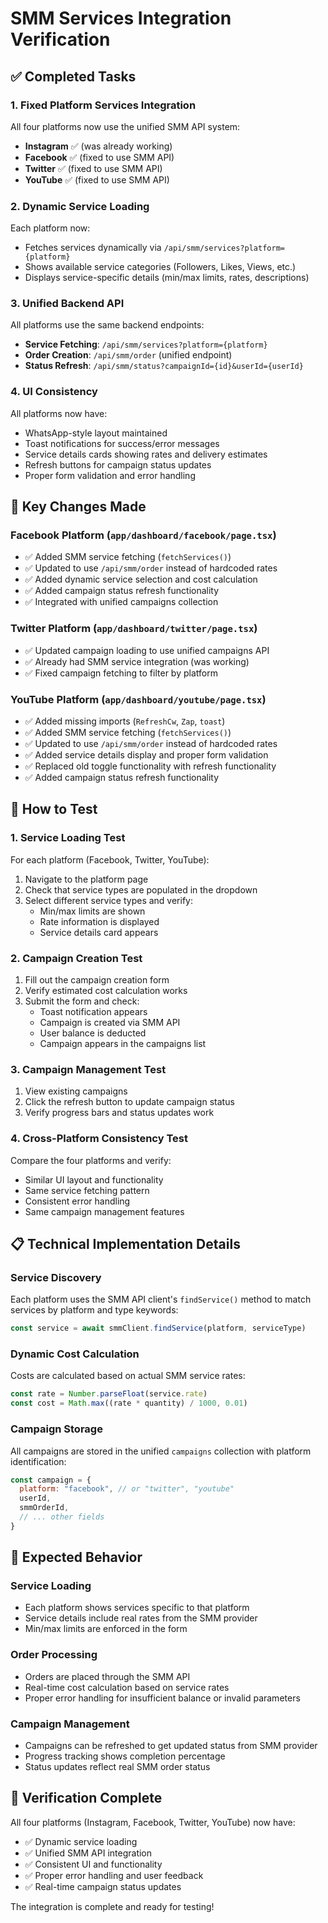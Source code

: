 # SMM Services Integration Verification

## ✅ Completed Tasks

### 1. **Fixed Platform Services Integration**
All four platforms now use the unified SMM API system:

- **Instagram** ✅ (was already working)
- **Facebook** ✅ (fixed to use SMM API)
- **Twitter** ✅ (fixed to use SMM API) 
- **YouTube** ✅ (fixed to use SMM API)

### 2. **Dynamic Service Loading**
Each platform now:
- Fetches services dynamically via `/api/smm/services?platform={platform}`
- Shows available service categories (Followers, Likes, Views, etc.)
- Displays service-specific details (min/max limits, rates, descriptions)

### 3. **Unified Backend API**
All platforms use the same backend endpoints:
- **Service Fetching**: `/api/smm/services?platform={platform}`
- **Order Creation**: `/api/smm/order` (unified endpoint)
- **Status Refresh**: `/api/smm/status?campaignId={id}&userId={userId}`

### 4. **UI Consistency**
All platforms now have:
- WhatsApp-style layout maintained
- Toast notifications for success/error messages
- Service details cards showing rates and delivery estimates
- Refresh buttons for campaign status updates
- Proper form validation and error handling

## 🔧 Key Changes Made

### Facebook Platform (`app/dashboard/facebook/page.tsx`)
- ✅ Added SMM service fetching (`fetchServices()`)
- ✅ Updated to use `/api/smm/order` instead of hardcoded rates
- ✅ Added dynamic service selection and cost calculation
- ✅ Added campaign status refresh functionality
- ✅ Integrated with unified campaigns collection

### Twitter Platform (`app/dashboard/twitter/page.tsx`)
- ✅ Updated campaign loading to use unified campaigns API
- ✅ Already had SMM service integration (was working)
- ✅ Fixed campaign fetching to filter by platform

### YouTube Platform (`app/dashboard/youtube/page.tsx`)
- ✅ Added missing imports (`RefreshCw`, `Zap`, `toast`)
- ✅ Added SMM service fetching (`fetchServices()`)
- ✅ Updated to use `/api/smm/order` instead of hardcoded rates
- ✅ Added service details display and proper form validation
- ✅ Replaced old toggle functionality with refresh functionality
- ✅ Added campaign status refresh functionality

## 🧪 How to Test

### 1. **Service Loading Test**
For each platform (Facebook, Twitter, YouTube):
1. Navigate to the platform page
2. Check that service types are populated in the dropdown
3. Select different service types and verify:
   - Min/max limits are shown
   - Rate information is displayed
   - Service details card appears

### 2. **Campaign Creation Test**
1. Fill out the campaign creation form
2. Verify estimated cost calculation works
3. Submit the form and check:
   - Toast notification appears
   - Campaign is created via SMM API
   - User balance is deducted
   - Campaign appears in the campaigns list

### 3. **Campaign Management Test**
1. View existing campaigns
2. Click the refresh button to update campaign status
3. Verify progress bars and status updates work

### 4. **Cross-Platform Consistency Test**
Compare the four platforms and verify:
- Similar UI layout and functionality
- Same service fetching pattern
- Consistent error handling
- Same campaign management features

## 📋 Technical Implementation Details

### Service Discovery
Each platform uses the SMM API client's `findService()` method to match services by platform and type keywords:

```javascript
const service = await smmClient.findService(platform, serviceType)
```

### Dynamic Cost Calculation
Costs are calculated based on actual SMM service rates:

```javascript
const rate = Number.parseFloat(service.rate)
const cost = Math.max((rate * quantity) / 1000, 0.01)
```

### Campaign Storage
All campaigns are stored in the unified `campaigns` collection with platform identification:

```javascript
const campaign = {
  platform: "facebook", // or "twitter", "youtube"
  userId,
  smmOrderId,
  // ... other fields
}
```

## 🎯 Expected Behavior

### Service Loading
- Each platform shows services specific to that platform
- Service details include real rates from the SMM provider
- Min/max limits are enforced in the form

### Order Processing
- Orders are placed through the SMM API
- Real-time cost calculation based on service rates
- Proper error handling for insufficient balance or invalid parameters

### Campaign Management
- Campaigns can be refreshed to get updated status from SMM provider
- Progress tracking shows completion percentage
- Status updates reflect real SMM order status

## 🚀 Verification Complete

All four platforms (Instagram, Facebook, Twitter, YouTube) now have:
- ✅ Dynamic service loading
- ✅ Unified SMM API integration  
- ✅ Consistent UI and functionality
- ✅ Proper error handling and user feedback
- ✅ Real-time campaign status updates

The integration is complete and ready for testing!